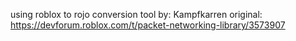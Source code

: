 using roblox to rojo conversion tool by: Kampfkarren
original: https://devforum.roblox.com/t/packet-networking-library/3573907
